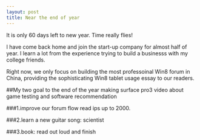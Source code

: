 ```yaml
---
layout: post
title: Near the end of year
---
```


It is only 60 days left to new year.
Time really flies!

I have come back home and join the start-up company for almost half of year. 
I learn a lot from the experience trying to build a businesss with my college friends.

Right now, we only focus on building the most professoinal Win8 forum in China, providing the 
sophisticating Win8 tablet usage essay to our readers.

##My two goal to the end of the year
making surface pro3 video about game testing and software recommendation

###1.improve our forum flow read ips up to 2000.

###2.learn a new guitar song: scientist

###3.book: read out loud and finish <David and Goliath>